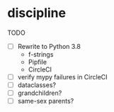 # discipline

TODO

* [ ] Rewrite to Python 3.8
  * f-strings
  * Pipfile
  * CircleCI
* [ ] verify mypy failures in CircleCI
* [ ] dataclasses?
* [ ] grandchildren?
* [ ] same-sex parents?
